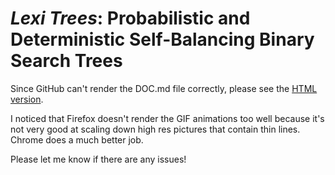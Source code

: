 # *Lexi Trees*: Probabilistic and Deterministic Self-Balancing Binary Search Trees

Since GitHub can't render the DOC.md file correctly, please see the [HTML version](https://mtomassoli.github.io/lexi-trees/DOC.html).

I noticed that Firefox doesn't render the GIF animations too well because it's not very good at scaling down high res pictures that contain thin lines. Chrome does a much better job.

Please let me know if there are any issues!

